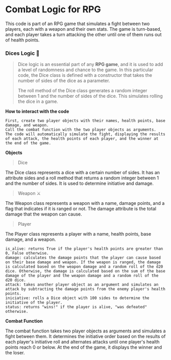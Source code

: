 # Combat Logic for RPG

This code is part of an RPG game that simulates a fight between two players, each with a weapon and their own stats. The game is turn-based, and each player takes a turn attacking the other until one of them runs out of health points.

### Dices Logic 🎲 
>Dice logic is an essential part of any **RPG game**, and it is used to add a level of randomness and chance to the game. In this particular code, the Dice class is defined with a constructor that takes the number of sides of the dice as a parameter.
>
>The roll method of the Dice class generates a random integer between 1 and the number of sides of the dice. This simulates rolling the dice in a game. 

**How to interact with the code**

    First, create two player objects with their names, health points, base damage, and weapon.
    Call the combat function with the two player objects as arguments.
    The code will automatically simulate the fight, displaying the results of each attack, the health points of each player, and the winner at the end of the game.

**Objects**

> Dice 

The Dice class represents a dice with a certain number of sides. It has an attribute sides and a roll method that returns a random integer between 1 and the number of sides. It is used to determine initiative and damage.

> Weapon ⚔

The Weapon class represents a weapon with a name, damage points, and a flag that indicates if it is ranged or not. The damage attribute is the total damage that the weapon can cause.

>Player 

The Player class represents a player with a name, health points, base damage, and a weapon. 

    is_alive: returns True if the player's health points are greater than 0, False otherwise.
    damage: calculates the damage points that the player can cause based on their base damage and weapon. If the weapon is ranged, the damage is calculated based on the weapon damage and a random roll of the d20 dice. Otherwise, the damage is calculated based on the sum of the base damage of the player and the weapon damage and a random roll of the d20 dice.
    attack: takes another player object as an argument and simulates an attack by subtracting the damage points from the enemy player's health points.
    iniciative: rolls a Dice object with 100 sides to determine the initiative of the player.
    status: returns "wins!" if the player is alive, "was defeated" otherwise.

**Combat Function**

The combat function takes two player objects as arguments and simulates a fight between them. It determines the initiative order based on the results of each player's initiative roll and alternates attacks until one player's health points reach 0 or below. At the end of the game, it displays the winner and the loser.